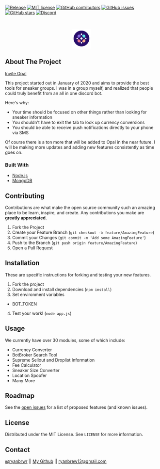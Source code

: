 [![Release](https://img.shields.io/github/release/ryanbrew/opal.svg)](https://github.com/ryanbrew/opal/releases/latest)
[![MIT license](https://img.shields.io/badge/License-MIT-blue.svg)](https://lbesson.mit-license.org/)
[![GitHub contributors](https://img.shields.io/github/contributors/ryanbrew/opal.svg)](https://github.com/ryanbrew/opal/releases/latest)
[![GitHub issues](https://img.shields.io/github/issues/ryanbrew/opal.svg)](https://GitHub.com/RyanBrew/opal/issues/)
[![GitHub stars](https://img.shields.io/github/stars/ryanbrew/opal.svg?style=social&label=Star)](https://github.com/ryanbrew/opal)
[![Discord](https://discordapp.com/api/guilds/752301663510986822/widget.png)](https://discord.gg/KgbZDrS)<br>





<!-- PROJECT LOGO -->
<br />
<p align="center">
  <a href="https://github.com/RyanBrew/opal">
    <img src="opal_logo.png" alt="Logo" width="64" height="64">
  </a>
</p>



<!-- ABOUT THE PROJECT -->
## About The Project
[Invite Opal](https://discord.com/api/oauth2/authorize?client_id=752293928157446184&permissions=8&scope=bot)

This project started out in January of 2020 and aims to provide the best tools for sneaker groups. I was in a group myself, and realized that people could truly benefit from an all in one discord bot.  

Here's why:
* Your time should be focused on other things rather than looking for sneaker information
* You shouldn't have to exit the tab to look up currency conversions
* You should be able to receive push notifications directly to your phone via SMS

Of course there is a ton more that will be added to Opal in the near future. I will be making more updates and adding new features consistently as time goes on.

### Built With

* [Node.js](https://nodejs.org)
* [MongoDB](https://www.mongodb.com)


<!-- CONTRIBUTING -->
## Contributing

Contributions are what make the open source community such an amazing place to be learn, inspire, and create. Any contributions you make are **greatly appreciated**.

1. Fork the Project
2. Create your Feature Branch (`git checkout -b feature/AmazingFeature`)
3. Commit your Changes (`git commit -m 'Add some AmazingFeature'`)
4. Push to the Branch (`git push origin feature/AmazingFeature`)
5. Open a Pull Request

## Installation

These are specific instructions for forking and testing your new features.

1. Fork the project
2. Download and install dependencies (`npm install`)
3. Set environment variables
  - BOT_TOKEN
4. Test your work! (`node app.js`)


<!-- USAGE EXAMPLES -->
## Usage

We currently have over 30 modules, some of which include:

* Currency Converter
* BotBroker Search Tool
* Supreme Sellout and Droplist Information
* Fee Calculator
* Sneaker Size Converter
* Location Spoofer
* Many More

<!-- ROADMAP -->
## Roadmap

See the [open issues](https://github.com/RyanBrew/opal/issues) for a list of proposed features (and known issues).

<!-- LICENSE -->
## License
Distributed under the MIT License. See `LICENSE` for more information.

<!-- CONTACT -->
## Contact
[@ryanbrwr](https://twitter.com/ryanbrwr) ||
[My Github](https://github.com/RyanBrew/) || 
ryanbrew13@gmail.com
